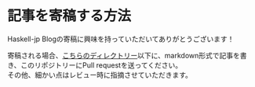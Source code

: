 # 記事を寄稿する方法

Haskell-jp Blogの寄稿に興味を持っていただいてありがとうございます！

寄稿される場合、[こちらのディレクトリー](https://github.com/haskell-jp/blog/tree/master/preprocessed-site/posts/)以下に、markdown形式で記事を書き、このリポジトリーにPull requestを送ってください。  
その他、細かい点はレビュー時に指摘させていただきます。
